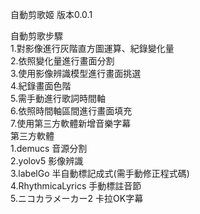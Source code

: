 自動剪歌姬 版本0.0.1  
  
自動剪歌步驟  
    1.對影像進行灰階直方圖運算、紀錄變化量  
    2.依照變化量進行畫面分割  
    3.使用影像辨識模型進行畫面挑選  
    4.紀錄畫面色階  
    5.需手動進行歌詞時間軸  
    6.依照時間軸區間進行畫面填充  
    7.使用第三方軟體新增音樂字幕  
第三方軟體  
    1.demucs 音源分割  
    2.yolov5 影像辨識  
    3.labelGo 半自動標記成式(需手動修正程式碼)  
    4.RhythmicaLyrics 手動標註音節  
    5.ニコカラメーカー2 卡拉OK字幕   
